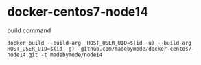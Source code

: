# docker-centos7-node14

build command

```
docker build --build-arg  HOST_USER_UID=$(id -u) --build-arg  HOST_USER_UID=$(id -g)  github.com/madebymode/docker-centos7-node14.git -t madebymode/node14
```
